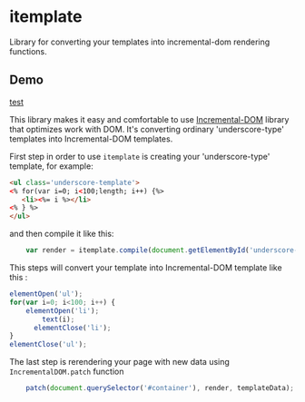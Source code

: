 # itemplate
Library for converting your templates into incremental-dom rendering functions.
## Demo
[test](http://rapid-application-development-js.github.io/itemplate/)

This library makes it easy and comfortable to use [Incremental-DOM](https://github.com/google/incremental-dom) library that optimizes work with DOM. It's converting ordinary 'underscore-type' templates into  Incremental-DOM templates.

First step in order to use `itemplate` is creating your 'underscore-type' template, for example:

```html
<ul class='underscore-template'>
<% for(var i=0; i<100;length; i++) {%>
   <li><%= i %></li>
<% } %>
</ul>

```

and then compile it like this:

```javascript
    var render = itemplate.compile(document.getElementById('underscore-template').innerHTML, IncrementalDOM);
```

This steps will convert your template into Incremental-DOM template like this :

```javascript
elementOpen('ul');
for(var i=0; i<100; i++) {
    elementOpen('li');
        text(i);
      elementClose('li');
}
elementClose('ul');
```

The last step is rerendering your page with new data using `IncrementalDOM.patch` function

```javascript
    patch(document.querySelector('#container'), render, templateData);
```